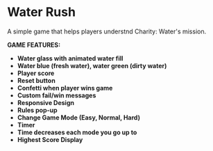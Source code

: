 # Water Rush
A simple game that helps players understnd Charity: Water's mission.

<b>GAME FEATURES:
- Water glass with animated water fill
- Water blue (fresh water), water green (dirty water)
- Player score
- Reset button
- Confetti when player wins game
- Custom fail/win messages
- Responsive Design
- Rules pop-up
- Change Game Mode (Easy, Normal, Hard)
- Timer
- Time decreases each mode you go up to
- Highest Score Display

